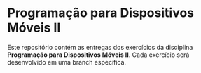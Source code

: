 # Programação para Dispositivos Móveis II

Este repositório contém as entregas dos exercícios da disciplina **Programação para Dispositivos Móveis II**. Cada exercício será desenvolvido em uma branch específica.